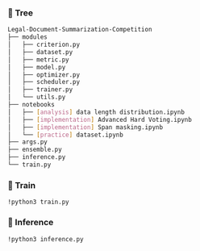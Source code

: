 ### 🌳 Tree
```bash
Legal-Document-Summarization-Competition
├── modules
│   ├── criterion.py
│   ├── dataset.py
│   ├── metric.py
│   ├── model.py
│   ├── optimizer.py
│   ├── scheduler.py
│   ├── trainer.py
│   └── utils.py
├── notebooks
│   ├── [analysis] data length distribution.ipynb
│   ├── [implementation] Advanced Hard Voting.ipynb
│   ├── [implementation] Span masking.ipynb
│   └── [practice] dataset.ipynb
├── args.py
├── ensemble.py
├── inference.py
└── train.py
```

### 🚅 Train
```!python3 train.py```

### 💯 Inference
```!python3 inference.py```
